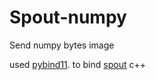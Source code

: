# Spout-numpy
Send numpy bytes image


used [pybind11](https://github.com/pybind/pybind11). to bind [spout](http://spout.zeal.co/) c++

